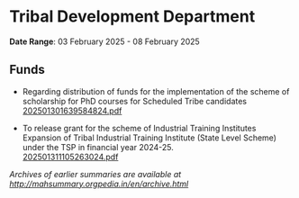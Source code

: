 # Tribal Development Department

**Date Range**: 03 February 2025 - 08 February 2025


## Funds
- Regarding distribution of funds for the implementation of the scheme of scholarship for PhD courses for Scheduled Tribe candidates\
  [202501301639584824.pdf](https://gr.maharashtra.gov.in/Site/Upload/Government%20Resolutions/English/202501301639584824.pdf)

- To release grant for the scheme of Industrial Training Institutes Expansion of Tribal Industrial Training Institute (State Level Scheme) under the TSP in financial year 2024-25.\
  [202501311105263024.pdf](https://gr.maharashtra.gov.in/Site/Upload/Government%20Resolutions/English/202501311105263024.pdf)


*Archives of earlier summaries are available at http://mahsummary.orgpedia.in/en/archive.html*